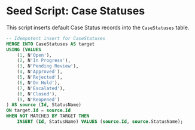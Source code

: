 # Seed Script: Case Statuses
 
This script inserts default Case Status records into the `CaseStatuses` table.
  
```sql
-- Idempotent insert for CaseStatuses
MERGE INTO CaseStatuses AS target
USING (VALUES
    (1, N'Open'),
    (2, N'In Progress'),
    (3, N'Pending Review'),
    (4, N'Approved'),
    (5, N'Rejected'),
    (6, N'On Hold'),
    (7, N'Escalated'),
    (8, N'Closed'),
    (9, N'Reopened')
) AS source (Id, StatusName)
ON target.Id = source.Id
WHEN NOT MATCHED BY TARGET THEN
    INSERT (Id, StatusName) VALUES (source.Id, source.StatusName);
```

  